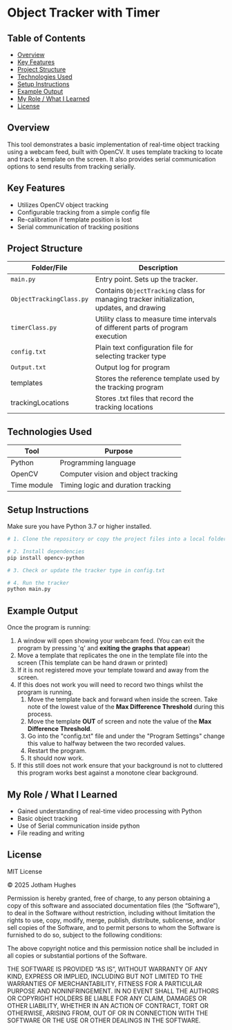 # Object Tracker with Timer

## Table of Contents
- [Overview](#overview)
- [Key Features](#key-features)
- [Project Structure](#project-structure)
- [Technologies Used](#technologies-used)
- [Setup Instructions](#setup-instructions)
- [Example Output](#example-output)
- [My Role / What I Learned](#my-role--what-i-learned)
- [License](#license)

## Overview

This tool demonstrates a basic implementation of real-time object tracking using a webcam feed, built with OpenCV. It uses template tracking to locate and track a template on the screen. It also provides serial communication options to send results from tracking serially.

## Key Features

- Utilizes OpenCV object tracking
- Configurable tracking from a simple config file
- Re-calibration if template position is lost
- Serial communication of tracking positions

## Project Structure

| Folder/File              | Description                                                                               |
|--------------------------|-------------------------------------------------------------------------------------------|
| `main.py`                | Entry point. Sets up the tracker.                                                         |
| `ObjectTrackingClass.py` | Contains `ObjectTracking` class for managing tracker initialization, updates, and drawing |
| `timerClass.py`          | Utility class to measure time intervals of different parts of program execution           |
| `config.txt`             | Plain text configuration file for selecting tracker type                                  |
| `Output.txt`             | Output log for program                                                                    |
| templates                | Stores the reference template used by the tracking program                                |
| trackingLocations        | Stores .txt files that record the tracking locations                                      |
## Technologies Used

| Tool       | Purpose                    |
|------------|----------------------------|
| Python     | Programming language       |
| OpenCV     | Computer vision and object tracking |
| Time module | Timing logic and duration tracking |

## Setup Instructions

Make sure you have Python 3.7 or higher installed.

```bash
# 1. Clone the repository or copy the project files into a local folder

# 2. Install dependencies
pip install opencv-python

# 3. Check or update the tracker type in config.txt

# 4. Run the tracker
python main.py
```

## Example Output

Once the program is running:

1) A window will open showing your webcam feed. (You can exit the program by pressing 'q' and **exiting the graphs that appear**)
2) Move a template that replicates the one in the template file into the screen (This template can be hand drawn or printed)
3) If it is not registered move your template toward and away from the screen.
4) If this does not work you will need to record two things whilst the program is running.
   1) Move the template back and forward when inside the screen. Take note of the lowest value of the **Max Difference Threshold** during this process.
   2) Move the template **OUT** of screen and note the value of the **Max Difference Threshold**.
   3) Go into the "config.txt" file and under the "Program Settings" change this value to halfway between the two recorded values.
   4) Restart the program.
   5) It should now work.
5) If this still does not work ensure that your background is not to cluttered this program works best against a monotone clear background.

## My Role / What I Learned

- Gained understanding of real-time video processing with Python
- Basic object tracking
- Use of Serial communication inside python
- File reading and writing


## License

MIT License

© 2025 Jotham Hughes

Permission is hereby granted, free of charge, to any person obtaining a copy of this software and associated documentation files (the “Software”), to deal in the Software without restriction, including without limitation the rights to use, copy, modify, merge, publish, distribute, sublicense, and/or sell copies of the Software, and to permit persons to whom the Software is furnished to do so, subject to the following conditions:

The above copyright notice and this permission notice shall be included in all copies or substantial portions of the Software.

THE SOFTWARE IS PROVIDED “AS IS”, WITHOUT WARRANTY OF ANY KIND, EXPRESS OR IMPLIED, INCLUDING BUT NOT LIMITED TO THE WARRANTIES OF MERCHANTABILITY, FITNESS FOR A PARTICULAR PURPOSE AND NONINFRINGEMENT. IN NO EVENT SHALL THE AUTHORS OR COPYRIGHT HOLDERS BE LIABLE FOR ANY CLAIM, DAMAGES OR OTHER LIABILITY, WHETHER IN AN ACTION OF CONTRACT, TORT OR OTHERWISE, ARISING FROM, OUT OF OR IN CONNECTION WITH THE SOFTWARE OR THE USE OR OTHER DEALINGS IN THE SOFTWARE.

